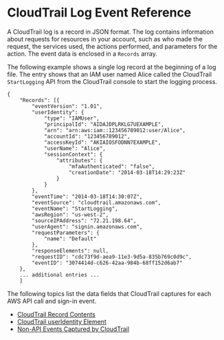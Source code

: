 # CloudTrail Log Event Reference<a name="cloudtrail-event-reference"></a>

A CloudTrail log is a record in JSON format\. The log contains information about requests for resources in your account, such as who made the request, the services used, the actions performed, and parameters for the action\. The event data is enclosed in a `Records` array\. 

The following example shows a single log record at the beginning of a log file\. The entry shows that an IAM user named Alice called the CloudTrail `StartLogging` API from the CloudTrail console to start the logging process\. 

```
{
	"Records": [{
		"eventVersion": "1.01",
		"userIdentity": {
			"type": "IAMUser",
			"principalId": "AIDAJDPLRKLG7UEXAMPLE",
			"arn": "arn:aws:iam::123456789012:user/Alice",
			"accountId": "123456789012",
			"accessKeyId": "AKIAIOSFODNN7EXAMPLE",
			"userName": "Alice",
			"sessionContext": {
				"attributes": {
					"mfaAuthenticated": "false",
					"creationDate": "2014-03-18T14:29:23Z"
				}
			}
		},
		"eventTime": "2014-03-18T14:30:07Z",
		"eventSource": "cloudtrail.amazonaws.com",
		"eventName": "StartLogging",
		"awsRegion": "us-west-2",
		"sourceIPAddress": "72.21.198.64",
		"userAgent": "signin.amazonaws.com",
		"requestParameters": {
			"name": "Default"
		},
		"responseElements": null,
		"requestID": "cdc73f9d-aea9-11e3-9d5a-835b769c0d9c",
		"eventID": "3074414d-c626-42aa-984b-68ff152d6ab7"
	},
    ... additional entries ...
	]
```

The following topics list the data fields that CloudTrail captures for each AWS API call and sign\-in event\. 


+ [CloudTrail Record Contents](cloudtrail-event-reference-record-contents.md)
+ [CloudTrail userIdentity Element](cloudtrail-event-reference-user-identity.md)
+ [Non\-API Events Captured by CloudTrail](cloudtrail-non-api-events.md)